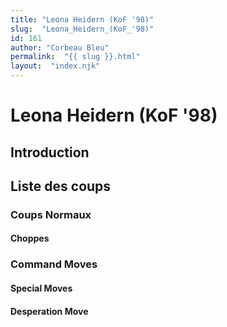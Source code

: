 ```yaml
---
title: "Leona Heidern (KoF '98)"
slug:  "Leona_Heidern_(KoF_'98)"
id: 161
author: "Corbeau Bleu"
permalink:  "{{ slug }}.html"
layout:  "index.njk"
---
```


# Leona Heidern (KoF '98)

## Introduction

## Liste des coups

### Coups Normaux

#### Choppes

### Command Moves

#### Special Moves

#### Desperation Move
